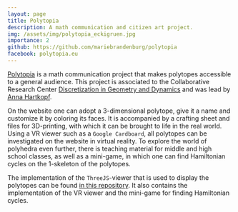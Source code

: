 ```yaml
---
layout: page
title: Polytopia
description: A math communication and citizen art project.
img: /assets/img/polytopia_eckigruen.jpg
importance: 2
github: https://github.com/mariebrandenburg/polytopia
facebook: polytopia.eu
---
```



[Polytopia](https://www.polytopia.eu) is a math communication project that makes polytopes accessible to a general audience. This project is associated to the Collaborative Research Center [Discretization in Geometry and Dynamics](https://www.discretization.de/projects/CaP/) and was lead by [Anna Hartkopf](https://www.mi.fu-berlin.de/math/groups/discgeom/members/hartkopf.html). 

On the website one can adopt a 3-dimensional polytope, give it a name and customize it by coloring its faces. It is accompanied by a crafting sheet and files for 3D-printing, with which it can be brought to life in the real world. Using a VR viewer such as a `Google Cardboard`, all polytopes can be investigated on the website in virtual reality. 
To explore the world of polyhedra even further, there is teaching material for middle and high school classes, as well as a mini-game, in which one can find Hamiltonian cycles on the 1-skeleton of the polytopes.

The implementation of the `ThreeJS`-viewer that is used to display the polytopes can be found [in this repository](https://github.com/mariebrandenburg/polytopia). It also contains the implementation of the VR viewer and the mini-game for finding Hamiltonian cycles.



<div class="row">
    <div class="col-sm mt-3 mt-md-0">
    	<a href="https://www.polytopia.eu/en/detailansicht?id=800009">
        	<img class="img-fluid rounded z-depth-1" src="{{ '/assets/img/polytopia_viewer.jpg' | relative_url }}" alt="" title="Polytopia Viewer"/>
        </a>
    </div>
    <div class="col-sm mt-3 mt-md-0">
    	<a href="https://www.polytopia.eu/en/hamilton.php?id=800009">
        	<img class="img-fluid rounded z-depth-1" src="{{ '/assets/img/polytopia_hamilton.jpg' | relative_url }}" alt="" title="Polytopia Hamiltonian Cycles"/>
    	</a>
    </div>
</div>
<div class="caption">
    
</div>
<div class="row">
    <div class="col-sm mt-3 mt-md-0">
    	<a href="https://www.polytopia.eu/viewer/VR_inversecamera?id=800009">
        	<img class="img-fluid rounded z-depth-1" src="{{ '/assets/img/polytopia_vr.jpeg' | relative_url }}" alt="" title="Polytopia VR"/>
    	</a>
    </div>
</div>
<div class="caption">
    
</div>
